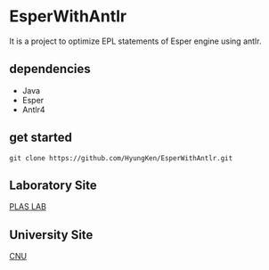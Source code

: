 # EsperWithAntlr
It is a project to optimize EPL statements of Esper engine using antlr.


## dependencies
* Java
* Esper
* Antlr4

## get started
```
git clone https://github.com/HyungKen/EsperWithAntlr.git
```

## Laboratory Site
[PLAS LAB](http://plas.cnu.ac.kr/)

## University Site
[CNU](http://computer.cnu.ac.kr)


